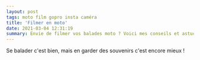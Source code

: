 ```yaml
---
layout: post
tags: moto film gopro insta caméra
title: 'Filmer en moto'
date: 2021-03-04 12:31:19
summary: Envie de filmer vos balades moto ? Voici mes conseils et astuces.
---
```


Se balader c'est bien, mais en garder des souvenirs c'est encore mieux !
